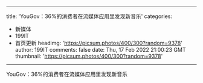 
---
title: 'YouGov：36%的消费者在流媒体应用里发现新音乐'
categories: 
 - 新媒体
 - 199IT
 - 首页更新
headimg: 'https://picsum.photos/400/300?random=9378'
author: 199IT
comments: false
date: Thu, 17 Feb 2022 21:00:23 GMT
thumbnail: 'https://picsum.photos/400/300?random=9378'
---

<div>   
YouGov：36%的消费者在流媒体应用里发现新音乐  
</div>
            